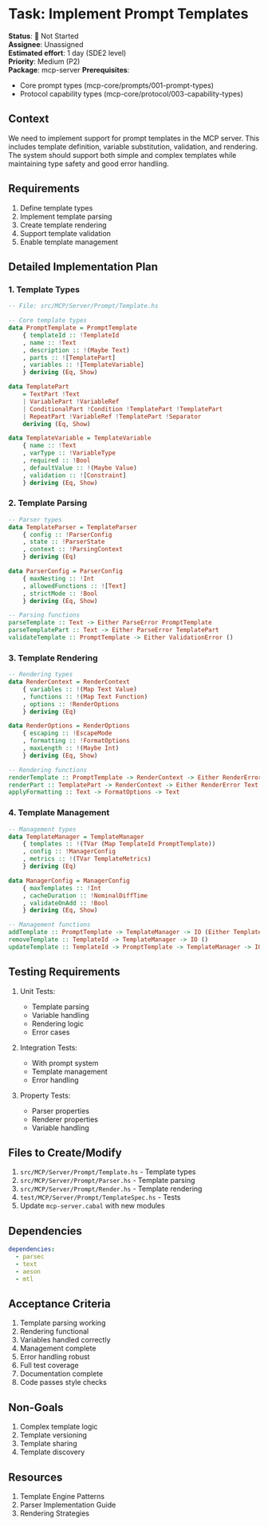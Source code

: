 # Task: Implement Prompt Templates

**Status**: 🔴 Not Started  
**Assignee**: Unassigned  
**Estimated effort**: 1 day (SDE2 level)  
**Priority**: Medium (P2)  
**Package**: mcp-server
**Prerequisites**: 
- Core prompt types (mcp-core/prompts/001-prompt-types)
- Protocol capability types (mcp-core/protocol/003-capability-types)

## Context
We need to implement support for prompt templates in the MCP server. This includes template definition, variable substitution, validation, and rendering. The system should support both simple and complex templates while maintaining type safety and good error handling.

## Requirements
1. Define template types
2. Implement template parsing
3. Create template rendering
4. Support template validation
5. Enable template management

## Detailed Implementation Plan

### 1. Template Types

```haskell
-- File: src/MCP/Server/Prompt/Template.hs

-- Core template types
data PromptTemplate = PromptTemplate
    { templateId :: !TemplateId
    , name :: !Text
    , description :: !(Maybe Text)
    , parts :: ![TemplatePart]
    , variables :: ![TemplateVariable]
    } deriving (Eq, Show)

data TemplatePart
    = TextPart !Text
    | VariablePart !VariableRef
    | ConditionalPart !Condition !TemplatePart !TemplatePart
    | RepeatPart !VariableRef !TemplatePart !Separator
    deriving (Eq, Show)

data TemplateVariable = TemplateVariable
    { name :: !Text
    , varType :: !VariableType
    , required :: !Bool
    , defaultValue :: !(Maybe Value)
    , validation :: ![Constraint]
    } deriving (Eq, Show)
```

### 2. Template Parsing

```haskell
-- Parser types
data TemplateParser = TemplateParser
    { config :: !ParserConfig
    , state :: !ParserState
    , context :: !ParsingContext
    } deriving (Eq)

data ParserConfig = ParserConfig
    { maxNesting :: !Int
    , allowedFunctions :: ![Text]
    , strictMode :: !Bool
    } deriving (Eq, Show)

-- Parsing functions
parseTemplate :: Text -> Either ParseError PromptTemplate
parseTemplatePart :: Text -> Either ParseError TemplatePart
validateTemplate :: PromptTemplate -> Either ValidationError ()
```

### 3. Template Rendering

```haskell
-- Rendering types
data RenderContext = RenderContext
    { variables :: !(Map Text Value)
    , functions :: !(Map Text Function)
    , options :: !RenderOptions
    } deriving (Eq)

data RenderOptions = RenderOptions
    { escaping :: !EscapeMode
    , formatting :: !FormatOptions
    , maxLength :: !(Maybe Int)
    } deriving (Eq, Show)

-- Rendering functions
renderTemplate :: PromptTemplate -> RenderContext -> Either RenderError Text
renderPart :: TemplatePart -> RenderContext -> Either RenderError Text
applyFormatting :: Text -> FormatOptions -> Text
```

### 4. Template Management

```haskell
-- Management types
data TemplateManager = TemplateManager
    { templates :: !(TVar (Map TemplateId PromptTemplate))
    , config :: !ManagerConfig
    , metrics :: !(TVar TemplateMetrics)
    } deriving (Eq)

data ManagerConfig = ManagerConfig
    { maxTemplates :: !Int
    , cacheDuration :: !NominalDiffTime
    , validateOnAdd :: !Bool
    } deriving (Eq, Show)

-- Management functions
addTemplate :: PromptTemplate -> TemplateManager -> IO (Either TemplateError ())
removeTemplate :: TemplateId -> TemplateManager -> IO ()
updateTemplate :: TemplateId -> PromptTemplate -> TemplateManager -> IO (Either TemplateError ())
```

## Testing Requirements

1. Unit Tests:
   - Template parsing
   - Variable handling
   - Rendering logic
   - Error cases

2. Integration Tests:
   - With prompt system
   - Template management
   - Error handling

3. Property Tests:
   - Parser properties
   - Renderer properties
   - Variable handling

## Files to Create/Modify
1. `src/MCP/Server/Prompt/Template.hs` - Template types
2. `src/MCP/Server/Prompt/Parser.hs` - Template parsing
3. `src/MCP/Server/Prompt/Render.hs` - Template rendering
4. `test/MCP/Server/Prompt/TemplateSpec.hs` - Tests
5. Update `mcp-server.cabal` with new modules

## Dependencies
```yaml
dependencies:
  - parsec
  - text
  - aeson
  - mtl
```

## Acceptance Criteria
1. Template parsing working
2. Rendering functional
3. Variables handled correctly
4. Management complete
5. Error handling robust
6. Full test coverage
7. Documentation complete
8. Code passes style checks

## Non-Goals
1. Complex template logic
2. Template versioning
3. Template sharing
4. Template discovery

## Resources
1. Template Engine Patterns
2. Parser Implementation Guide
3. Rendering Strategies